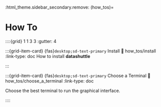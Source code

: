 :html_theme.sidebar_secondary.remove:
(how_tos)=
# How To

::::{grid} 1 1 3 3
:gutter: 4

:::{grid-item-card} {fas}`desktop;sd-text-primary` Install
:link: how_tos/install
:link-type: doc
How to install **datashuttle**

:::

:::{grid-item-card} {fas}`desktop;sd-text-primary` Choose a Terminal
:link: how_tos/choose_a_terminal
:link-type: doc

Choose the best terminal to run the graphical interface.

::::
